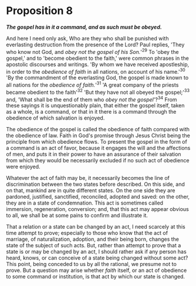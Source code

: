 # Proposition 8

***The gospel has in it a command, and as such must be obeyed.***

And here I need only ask, Who are they who shall be punished with everlasting destruction from the presence of the Lord? Paul replies, 'They who know not God, and *obey not the gospel of his Son.*'<sup>29</sup> To 'obey the gospel,' and to 'become obedient to the faith,' were common phrases in the apostolic discourses and writings. 'By whom we have received apostleship, in order to the *obedience of faith*  in  all  nations,  on  account  of  his  name.'<sup>30</sup>  'By  the commandment of the everlasting God, the gospel is made known to all nations for the *obedience of faith.*'<sup>31</sup> 'A great company of the priests  became  obedient  to  the  faith'<sup>32</sup>  'But  they  have  not  all obeyed the gospel;'<sup>33</sup> and, 'What shall be the end of them who *obey not the gospel*'?<sup>34</sup> From these sayings it is unquestionably plain, that either the gospel itself, taken as a whole, is a command, or that in it there is a command through the obedience of which salvation is enjoyed.

The  obedience  of  the  gospel  is  called  the  obedience  of  faith compared  with  the  obedience  of  law.  Faith  in  God's  promise through  Jesus  Christ  being  the  principle  from  which  obedience flows. To present the gospel in the form of a command is an act of favor, because it engages the will and the affections of men, and puts it in their power to have an assurance of their salvation from which  they  would  be  necessarily  excluded  if  no  such  act  of obedience were enjoyed.

Whatever the act of faith may be, it necessarily becomes the line of discrimination  between the two states  before described. On this side, and on that, mankind are in quite different states. On the one side they  are pardoned, justified, sanctified, reconciled, adopted and saved: on the other, they are in a state of condemnation. This act is sometimes called immersion, regeneration, conversion; and, that this act may appear obvious to all, we shall be at some pains to confirm and illustrate it.


That a relation or a state can be changed by an act, I need scarcely at this time attempt to prove; especially to those who know that the act of marriage, of naturalization, adoption, and their being born, changes  the  state  of  the  subject  of  such  acts.  But,  rather  than attempt to prove that a state is or may be changed by an act, I should rather ask if any person has heard, knows, or can conceive of  a  state  being  changed  without  some  act?  This  point,  being conceded to us by all the rational, we presume not to prove. But a question may arise whether *faith* itself, or an act of obedience to some  command  or  institution,  is  that  act  by  which  our  state  is changed.
